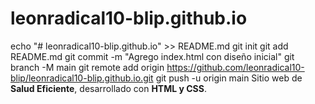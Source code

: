 # leonradical10-blip.github.io
echo "# leonradical10-blip.github.io" >> README.md
git init
git add README.md
git commit -m "Agrego index.html con diseño inicial"
git branch -M main
git remote add origin https://github.com/leonradical10-blip/leonradical10-blip.github.io.git
git push -u origin main
Sitio web de **Salud Eficiente**, desarrollado con **HTML y CSS**.
